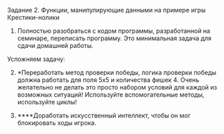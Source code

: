 Задание 2. Функции, манипулирующие данными на примере игры Крестики-нолики

1. Полностью разобраться с кодом программы, разработанной на семинаре, переписать программу. Это минимальная задача для сдачи домашней работы.

Усложняем задачу:

2. *Переработать метод проверки победы, логика проверки победы должна работать для поля 5х5 и
количества фишек 4. Очень желательно не делать это просто набором условий для каждой из
возможных ситуаций! Используйте вспомогательные методы, используйте циклы!

3. ****Доработать искусственный интеллект, чтобы он мог блокировать ходы игрока.